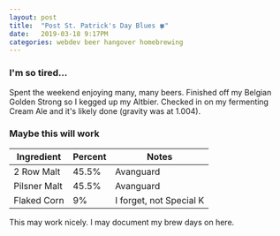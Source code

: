 ```yaml
---
layout: post
title:  "Post St. Patrick's Day Blues 🍀"
date:   2019-03-18 9:17PM
categories: webdev beer hangover homebrewing
---
```


### I'm so tired...

Spent the weekend enjoying many, many beers. Finished off my Belgian Golden Strong so I kegged up my Altbier. Checked in on my fermenting Cream Ale and it's likely done (gravity was at 1.004).

### Maybe this will work

| Ingredient   | Percent | Notes                   |
|--------------|---------|-------------------------|
| 2 Row Malt   | 45.5%   | Avanguard               |
| Pilsner Malt | 45.5%   | Avanguard               |
| Flaked Corn  | 9%      | I forget, not Special K |

This may work nicely. I may document my brew days on here.